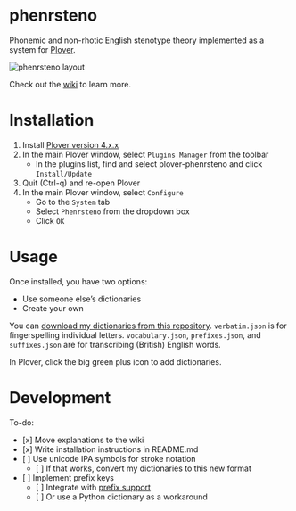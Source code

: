 # phenrsteno

Phonemic and non-rhotic English stenotype theory implemented as a system for [Plover](https://github.com/openstenoproject/plover "GitHub repository for Plover").

![phenrsteno layout](https://raw.githubusercontent.com/wiki/contrum/phenrsteno/png/layout.png)

Check out the [wiki](https://github.com/contrum/phenrsteno/wiki/Introduction) to learn more.

# Installation

1.  Install [Plover version 4.x.x](https://github.com/openstenoproject/plover/releases)
2.  In the main Plover window, select `Plugins Manager` from the toolbar
      - In the plugins list, find and select plover-phenrsteno and click `Install/Update`
3.  Quit (Ctrl-q) and re-open Plover
4.  In the main Plover window, select `Configure`
      - Go to the `System` tab
      - Select `Phenrsteno` from the dropdown box
      - Click `OK`

# Usage

Once installed, you have two options:

  - Use someone else’s dictionaries
  - Create your own

You can [download my dictionaries from this repository](./json). `verbatim.json` is for fingerspelling individual letters. `vocabulary.json`, `prefixes.json`, and `suffixes.json` are for transcribing (British) English words.

In Plover, click the big green plus icon to add dictionaries.

# Development

To-do:

  - \[x\] Move explanations to the wiki
  - \[x\] Write installation instructions in README.md
  - \[ \] Use unicode IPA symbols for stroke notation
      - \[ \] If that works, convert my dictionaries to this new format
  - \[ \] Implement prefix keys
      - \[ \] Integrate with [prefix support](https://github.com/openstenoproject/plover/issues/974)
      - \[ \] Or use a Python dictionary as a workaround
